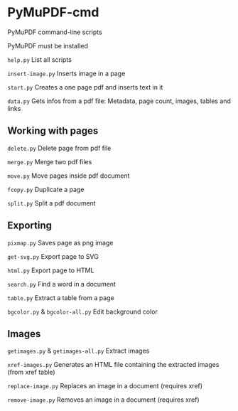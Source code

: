 # PyMuPDF-cmd

PyMuPDF command-line scripts

PyMuPDF must be installed

```help.py```            List all scripts

```insert-image.py```    Inserts image in a page

```start.py```           Creates a one page pdf and inserts text in it

```data.py```            Gets infos from a pdf file: Metadata, page count, images, tables and links 


## Working with pages

```delete.py```          Delete page from pdf file 

```merge.py```           Merge two pdf files 

```move.py```            Move pages inside pdf document

```fcopy.py```           Duplicate a page

```split.py```           Split a pdf document


## Exporting

```pixmap.py```          Saves page as png image

```get-svg.py```         Export page to SVG

```html.py```            Export page to HTML

```search.py```          Find a word in a document

```table.py```           Extract a table from a page

```bgcolor.py``` & ```bgcolor-all.py```       Edit background color


## Images

```getimages.py``` & ```getimages-all.py```   Extract images

```xref-images.py```     Generates an HTML file containing the extracted images (from xref table)

```replace-image.py```   Replaces an image in a document (requires xref)

```remove-image.py```    Removes an image in a document (requires xref)




